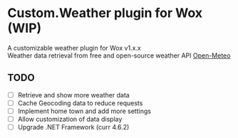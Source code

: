 # Custom.Weather plugin for Wox (WIP)
 A customizable weather plugin for Wox v1.x.x</br>
 Weather data retrieval from free and open-source weather API [Open-Meteo](https://open-meteo.com)

## TODO ##
- [ ] Retrieve and show more weather data
- [ ] Cache Geocoding data to reduce requests
- [ ] Implement home town and add more settings
- [ ] Allow customization of data display
- [ ] Upgrade .NET Framework (curr 4.6.2)
